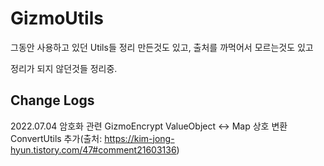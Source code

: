 # GizmoUtils
그동안 사용하고 있던 Utils들 정리 만든것도 있고, 출처를 까먹어서 모르는것도 있고


정리가 되지 않던것들 정리중.

Change Logs
----------------------------------------------------------
2022.07.04 
           암호화 관련 GizmoEncrypt 
           ValueObject <-> Map 상호 변환 ConvertUtils 추가(출처: https://kim-jong-hyun.tistory.com/47#comment21603136)
